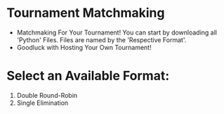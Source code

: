 # Tournament Matchmaking
- Matchmaking For Your Tournament! You can start by downloading all 'Python' Files. Files are named by the 'Respective Format'.
- Goodluck with Hosting Your Own Tournament!

# Select an Available Format:
1) Double Round-Robin
2) Single Elimination
